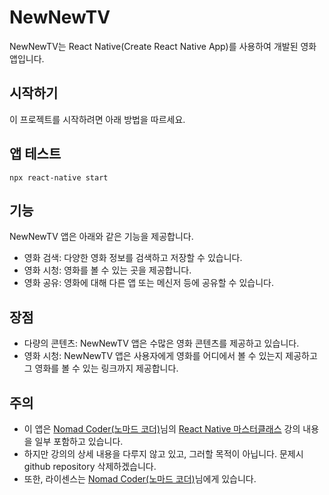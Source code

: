 # NewNewTV

NewNewTV는 React Native(Create React Native App)를 사용하여 개발된 영화 앱입니다.

## 시작하기

이 프로젝트를 시작하려면 아래 방법을 따르세요.

## 앱 테스트

```
npx react-native start
```

## 기능

NewNewTV 앱은 아래와 같은 기능을 제공합니다.

- 영화 검색: 다양한 영화 정보를 검색하고 저장할 수 있습니다.
- 영화 시청: 영화를 볼 수 있는 곳을 제공합니다.
- 영화 공유: 영화에 대해 다른 앱 또는 메신저 등에 공유할 수 있습니다.

## 장점

- 다량의 콘텐츠: NewNewTV 앱은 수많은 영화 콘텐츠를 제공하고 있습니다.
- 영화 시청: NewNewTV 앱은 사용자에게 영화를 어디에서 볼 수 있는지 제공하고 그 영화를 볼 수 있는 링크까지 제공합니다.

## 주의

- 이 앱은 <a href="https://nomadcoders.co">Nomad Coder(노마드 코더)</a>님의 <a href="https://nomadcoders.co/react-native-masterclass">React Native 마스터클래스</a> 강의 내용을 일부 포함하고 있습니다.
- 하지만 강의의 상세 내용을 다루지 않고 있고, 그러할 목적이 아닙니다. 문제시 github repository 삭제하겠습니다.
- 또한, 라이센스는 <a href="https://nomadcoders.co">Nomad Coder(노마드 코더)</a>님에게 있습니다.
